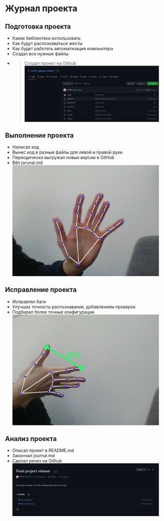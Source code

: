 # Журнал проекта

## Подготовка проекта

* Какие библиотеки использовать
* Как будут распознаваться жесты
* Как будет работать автоматизация компьютера
* Создал все нужные файлы
* > Создал проект на Github
  > ![1671270905213](image/journal/1671270905213.png)

## Выполнение проекта

* Написал код
* Вынес код в разные файлы для левой и правой руки
* Переодически выгружал новые версии в GitHub
* Вёл jorunal.md
  ![1671270814814](image/journal/1671270814814.png)

## Исправление проекта

* Исправлял баги
* Улучшах точность распознавания, добавлением проверок
* Подбирал более точные конфигурации
  ![1671270821934](image/journal/1671270821934.png)

## Анализ проекта

* Описал проект в README.md
* Закончил journal.md
* Сделал релиз на Github
  ![1671270872144](image/journal/1671270872144.png)
